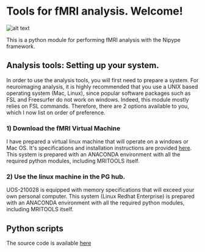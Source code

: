 # Tools for fMRI analysis. Welcome!
![alt text](https://i.imgbox.com/QqCVWa0v.png "Title")

This is a python module for performing fMRI analysis with the Nipype framework. 

## Analysis tools: Setting up your system.

In order to use the analysis tools, you will first need to prepare a system. For neuroimaging analysis, it is highly recommended that you use a UNIX based operating system (Mac, Linux), since popular software packages such as FSL and Freesurfer do not work on windows. Indeed, this module mostly relies on FSL commands. Therefore, there are 2 options available to you, which I now list on order of preference.

### 1) Download the fMRI Virtual Machine

I have prepared a virtual linux machine that will operate on a windows or Mac OS. It's specifications and installation instructions are provided [here](/Hardware). This system is prepared with an ANACONDA environment with all the required python modules, including MRITOOLS itself.  

### 2) Use the linux machine in the PG hub.

UOS-210028 is equipped with memory specifications that will exceed your own personal computer. This system (Linux Redhat Enterprise) is prepared with an ANACONDA environment with all the required python modules, including MRITOOLS itself.

## Python scripts

The source code is available [here](/MRITOOLS)
















